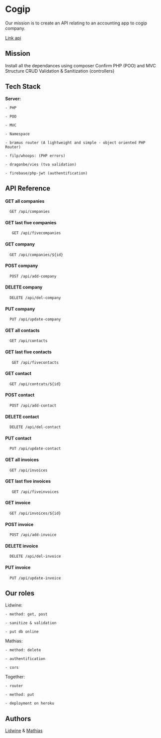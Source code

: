 
# Cogip

Our mission is to create an API relating to an accounting app to cogip company.

[Link api](https://api-cogip-329f9c72c66d.herokuapp.com/)

## Mission

Install all the dependances using composer
Confirm PHP (POO) and MVC Structure
CRUD
Validation & Sanitization (controllers)



## Tech Stack

**Server:** 

    - PHP

    - POO

    - MVC

    - Namespace

    - bramus router (A lightweight and simple - object oriented PHP Router)

    - filp/whoops: (PHP errors)

    - dragonbe/vies (tva validation)

    - firebase/php-jwt (authentification)



## API Reference

#### GET all companies

```http
  GET /api/companies
```

#### GET last five companies

```http
   GET /api/fivecompanies
```

#### GET company

```http
  GET /api/companies/${id}
```

#### POST company

```http
  POST /api/add-company
```

#### DELETE company

```http
  DELETE /api/del-company
```

#### PUT company

```http
  PUT /api/update-company
```



#### GET all contacts

```http
  GET /api/contacts
```

#### GET last five contacts

```http
   GET /api/fivecontacts
```

#### GET contact

```http
  GET /api/contcats/${id}
```

#### POST contact

```http
  POST /api/add-contact
```

#### DELETE contact

```http
  DELETE /api/del-contact
```

#### PUT contact

```http
  PUT /api/update-contact
```



#### GET all invoices

```http
  GET /api/invoices
```

#### GET last five invoices

```http
   GET /api/fiveinvoices
```

#### GET invoice

```http
  GET /api/invoices/${id}
```

#### POST invoice

```http
  POST /api/add-invoice
```

#### DELETE invoice

```http
  DELETE /api/del-invoice
```

#### PUT invoice

```http
  PUT /api/update-invoice
```


## Our roles

Lidwine:

    - method: get, post

    - sanitize & validation

    - put db online


Mathias:

    - method: delete

    - authentification

    - cors

Together:

    - router

    - method: put

    - deployment on heroku
## Authors

[Lidwine](https://www.github.com/LidwinePrior) & [Mathias](https://github.com/PAZTEK1007)

